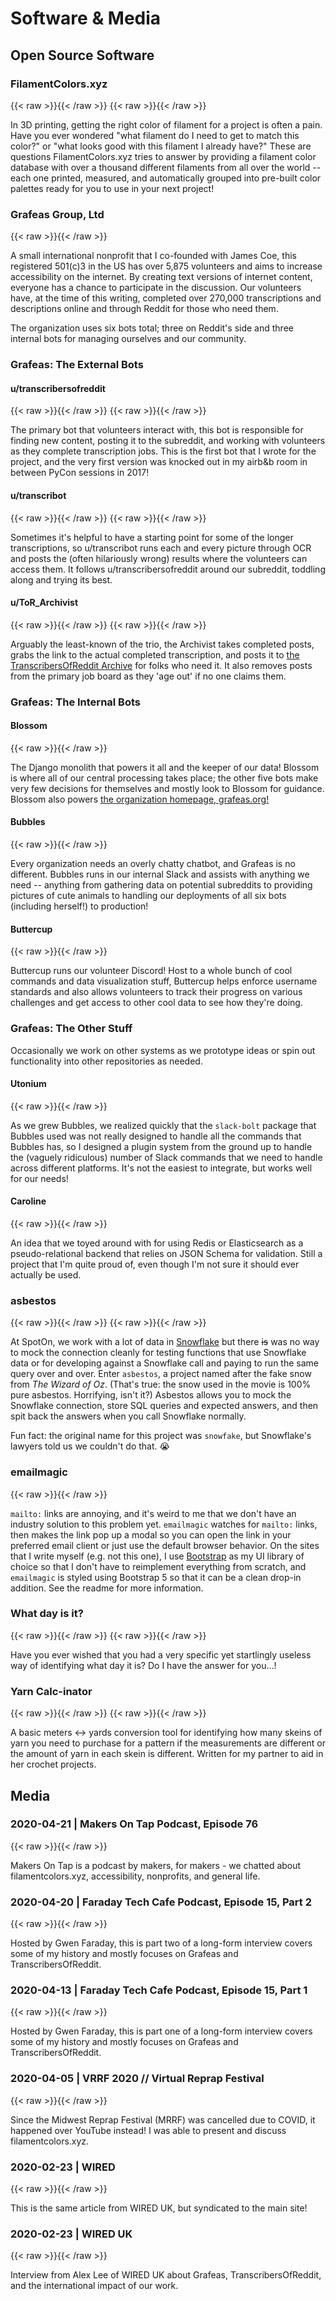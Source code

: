 # Software & Media


## Open Source Software

### FilamentColors.xyz

{{< raw >}}<a href="https://github.com/itsthejoker/filamentcolors.xyz" target="_blank"><span class="fab fa-github fa-xl"></span></a>{{< /raw >}}
{{< raw >}}<a href="https://filamentcolors.xyz" target="_blank"><span class="fas fa-globe fa-xl"></span></a>{{< /raw >}}

In 3D printing, getting the right color of filament for a project is often a pain. Have you ever wondered "what filament do I need to get to match this color?" or "what looks good with this filament I already have?" These are questions FilamentColors.xyz tries to answer by providing a filament color database with over a thousand different filaments from all over the world -- each one printed, measured, and automatically grouped into pre-built color palettes ready for you to use in your next project!

### Grafeas Group, Ltd

{{< raw >}}<a href="https://grafeas.org" target="_blank"><span class="fas fa-globe fa-xl"></span></a>{{< /raw >}}

A small international nonprofit that I co-founded with James Coe, this registered 501(c)3 in the US has over 5,875 volunteers and aims to increase accessibility on the internet. By creating text versions of internet content, everyone has a chance to participate in the discussion. Our volunteers have, at the time of this writing, completed over 270,000 transcriptions and descriptions online and through Reddit for those who need them.

The organization uses six bots total; three on Reddit's side and three internal bots for managing ourselves and our community.

### Grafeas: The External Bots

#### u/transcribersofreddit

{{< raw >}}<a href="https://github.com/grafeasgroup/tor" target="_blank"><span class="fab fa-github fa-xl"></span></a>{{< /raw >}}
{{< raw >}}<a href="https://reddit.com/u/transcribersofreddit" target="_blank"><span class="fab fa-reddit fa-xl"></span></a>{{< /raw >}}

The primary bot that volunteers interact with, this bot is responsible for finding new content, posting it to the subreddit, and working with volunteers as they complete transcription jobs. This is the first bot that I wrote for the project, and the very first version was knocked out in my airb&b room in between PyCon sessions in 2017!

#### u/transcribot

{{< raw >}}<a href="https://github.com/grafeasgroup/tor_ocr" target="_blank"><span class="fab fa-github fa-xl"></span></a>{{< /raw >}}
{{< raw >}}<a href="https://reddit.com/u/transcribot" target="_blank"><span class="fab fa-reddit fa-xl"></span></a>{{< /raw >}}

Sometimes it's helpful to have a starting point for some of the longer transcriptions, so u/transcribot runs each and every picture through OCR and posts the (often hilariously wrong) results where the volunteers can access them. It follows u/transcribersofreddit around our subreddit, toddling along and trying its best.

#### u/ToR_Archivist

{{< raw >}}<a href="https://github.com/grafeasgroup/tor_archivist" target="_blank"><span class="fab fa-github fa-xl"></span></a>{{< /raw >}}
{{< raw >}}<a href="https://reddit.com/u/tor_archivist" target="_blank"><span class="fab fa-reddit fa-xl"></span></a>{{< /raw >}}

Arguably the least-known of the trio, the Archivist takes completed posts, grabs the link to the actual completed transcription, and posts it to [the TranscribersOfReddit Archive](https://reddit.com/r/ToR_Archive) for folks who need it. It also removes posts from the primary job board as they 'age out' if no one claims them.

### Grafeas: The Internal Bots

#### Blossom

{{< raw >}}<a href="https://github.com/grafeasgroup/blossom" target="_blank"><span class="fab fa-github fa-xl"></span></a>{{< /raw >}}

The Django monolith that powers it all and the keeper of our data! Blossom is where all of our central processing takes place; the other five bots make very few decisions for themselves and mostly look to Blossom for guidance. Blossom also powers [the organization homepage, grafeas.org!](https://grafeas.org)

#### Bubbles

{{< raw >}}<a href="https://github.com/grafeasgroup/bubbles" target="_blank"><span class="fab fa-github fa-xl"></span></a>{{< /raw >}}

Every organization needs an overly chatty chatbot, and Grafeas is no different. Bubbles runs in our internal Slack and assists with anything we need -- anything from gathering data on potential subreddits to providing pictures of cute animals to handling our deployments of all six bots (including herself!) to production!

#### Buttercup

{{< raw >}}<a href="https://github.com/grafeasgroup/buttercup" target="_blank"><span class="fab fa-github fa-xl"></span></a>{{< /raw >}}

Buttercup runs our volunteer Discord! Host to a whole bunch of cool commands and data visualization stuff, Buttercup helps enforce username standards and also allows volunteers to track their progress on various challenges and get access to other cool data to see how they're doing.

### Grafeas: The Other Stuff

Occasionally we work on other systems as we prototype ideas or spin out functionality into other repositories as needed.

#### Utonium

{{< raw >}}<a href="https://github.com/grafeasgroup/utonium" target="_blank"><span class="fab fa-github fa-xl"></span></a>{{< /raw >}}

As we grew Bubbles, we realized quickly that the `slack-bolt` package that Bubbles used was not really designed to handle all the commands that Bubbles has, so I designed a plugin system from the ground up to handle the (vaguely ridiculous) number of Slack commands that we need to handle across different platforms. It's not the easiest to integrate, but works well for our needs!

#### Caroline

{{< raw >}}<a href="https://github.com/grafeasgroup/caroline" target="_blank"><span class="fab fa-github fa-xl"></span></a>{{< /raw >}}

An idea that we toyed around with for using Redis or Elasticsearch as a pseudo-relational backend that relies on JSON Schema for validation. Still a project that I'm quite proud of, even though I'm not sure it should ever actually be used.

### asbestos

{{< raw >}}<a href="https://github.com/spotoninc/asbestos" target="_blank"><span class="fab fa-github fa-xl"></span></a>{{< /raw >}}
{{< raw >}}<a href="https://pypi.org/project/asbestos-snow/" target="_blank"><span class="fab fa-python fa-xl"></span></a>{{< /raw >}}

At SpotOn, we work with a lot of data in [Snowflake](https://www.snowflake.com) but there ~~is~~ was no way to mock the connection cleanly for testing functions that use Snowflake data or for developing against a Snowflake call and paying to run the same query over and over. Enter `asbestos`, a project named after the fake snow from _The Wizard of Oz_. (That's true: the snow used in the movie is 100% pure asbestos. Horrifying, isn't it?) Asbestos allows you to mock the Snowflake connection, store SQL queries and expected answers, and then spit back the answers when you call Snowflake normally.

Fun fact: the original name for this project was `snowfake`, but Snowflake's lawyers told us we couldn't do that. :sob:

### emailmagic

{{< raw >}}<a href="https://github.com/itsthejoker/emailmagic" target="_blank"><span class="fab fa-github fa-xl"></span></a>{{< /raw >}}

`mailto:` links are annoying, and it's weird to me that we don't have an industry solution to this problem yet. `emailmagic` watches for `mailto:` links, then makes the link pop up a modal so you can open the link in your preferred email client or just use the default browser behavior. On the sites that I write myself (e.g. not this one), I use [Bootstrap](https://getbootstrap.com/) as my UI library of choice so that I don't have to reimplement everything from scratch, and `emailmagic` is styled using Bootstrap 5 so that it can be a clean drop-in addition. See the readme for more information.

### What day is it?

{{< raw >}}<a href="https://github.com/itsthejoker/whatdayisit" target="_blank"><span class="fab fa-github fa-xl"></span></a>{{< /raw >}}
{{< raw >}}<a href="https://itsthejoker.github.io/whatdayisit" target="_blank"><span class="fas fa-globe fa-xl"></span></a>{{< /raw >}}

Have you ever wished that you had a very specific yet startlingly useless way of identifying what day it is? Do I have the answer for you...!

### Yarn Calc-inator

{{< raw >}}<a href="https://github.com/itsthejoker/yarncalcinator" target="_blank"><span class="fab fa-github fa-xl"></span></a>{{< /raw >}}
{{< raw >}}<a href="https://itsthejoker.github.io/yarncalcinator" target="_blank"><span class="fas fa-globe fa-xl"></span></a>{{< /raw >}}

A basic meters <-> yards conversion tool for identifying how many skeins of yarn you need to purchase for a pattern if the measurements are different or the amount of yarn in each skein is different. Written for my partner to aid in her crochet projects.

## Media

### 2020-04-21 | Makers On Tap Podcast, Episode 76

{{< raw >}}<a href="http://www.makersontap.com/e/mot-076-joe-the-filament-librarian/" target="_blank"><span class="fas fa-headphones fa-xl"></span></a>{{< /raw >}}

Makers On Tap is a podcast by makers, for makers - we chatted about filamentcolors.xyz, accessibility, nonprofits, and general life.

### 2020-04-20 | Faraday Tech Cafe Podcast, Episode 15, Part 2

{{< raw >}}<a href="https://faradaytechcafe.podbean.com/e/episode-15-part-2-accessibility-on-the-web-and-in-coding-schools-with-joe-kaufeld/" target="_blank"><span class="fas fa-headphones fa-xl"></span></a>{{< /raw >}}

Hosted by Gwen Faraday, this is part two of a long-form interview covers some of my history and mostly focuses on Grafeas and TranscribersOfReddit.

### 2020-04-13 | Faraday Tech Cafe Podcast, Episode 15, Part 1

{{< raw >}}<a href="https://faradaytechcafe.podbean.com/e/episode-15-internet-accessibility-for-developers-with-joe-kaufeld/" target="_blank"><span class="fas fa-headphones fa-xl"></span></a>{{< /raw >}}

Hosted by Gwen Faraday, this is part one of a long-form interview covers some of my history and mostly focuses on Grafeas and TranscribersOfReddit.

### 2020-04-05 | VRRF 2020 // Virtual Reprap Festival

{{< raw >}}<a href="https://www.youtube.com/watch?v=EzypNyAK3Xc&feature=youtu.be&t=1327" target="_blank"><span class="fab fa-youtube fa-xl"></span></a>{{< /raw >}}

Since the Midwest Reprap Festival (MRRF) was cancelled due to COVID, it happened over YouTube instead! I was able to present and discuss filamentcolors.xyz.

### 2020-02-23 | WIRED

{{< raw >}}<a href="https://www.wired.com/story/online-altruists-are-making-reddit-more-accessible/" target="_blank"><span class="fas fa-newspaper fa-xl"></span></a>{{< /raw >}}

This is the same article from WIRED UK, but syndicated to the main site!

### 2020-02-23 | WIRED UK

{{< raw >}}<a href="https://www.wired.co.uk/article/transcribers-of-reddit" target="_blank"><span class="fas fa-newspaper fa-xl"></span></a>{{< /raw >}}

Interview from Alex Lee of WIRED UK about Grafeas, TranscribersOfReddit, and the international impact of our work.
